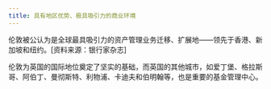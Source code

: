 ```yaml
---
title: 具有地区优势、极具吸引力的商业环境
---
```


伦敦被公认为是全球最具吸引力的资产管理业务迁移、扩展地——领先于香港、新加坡和纽约。[资料来源：银行家杂志]

伦敦为英国的国际地位奠定了坚实的基础，而英国的其他城市，如爱丁堡、格拉斯哥、阿伯丁、曼彻斯特、利物浦、卡迪夫和伯明翰等，也是重要的基金管理中心。